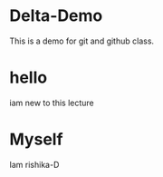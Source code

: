 # Delta-Demo
This is a demo for git and github class.

# hello
iam new to this lecture

# Myself
Iam rishika-D
